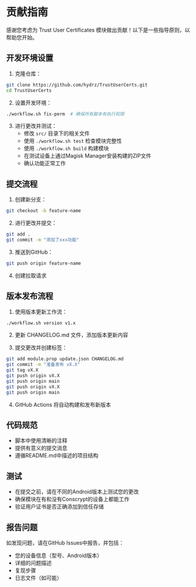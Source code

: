 # 贡献指南

感谢您考虑为 Trust User Certificates 模块做出贡献！以下是一些指导原则，以帮助您开始。

## 开发环境设置

1. 克隆仓库：
```bash
git clone https://github.com/hydrz/TrustUserCerts.git
cd TrustUserCerts
```

2. 设置开发环境：
```bash
./workflow.sh fix-perm  # 确保所有脚本有执行权限
```

3. 进行更改并测试：
   - 修改 `src/` 目录下的相关文件
   - 使用 `./workflow.sh test` 检查模块完整性
   - 使用 `./workflow.sh build` 构建模块
   - 在测试设备上通过Magisk Manager安装构建的ZIP文件
   - 确认功能正常工作

## 提交流程

1. 创建新分支：
```bash
git checkout -b feature-name
```

2. 进行更改并提交：
```bash
git add .
git commit -m "添加了xxx功能"
```

3. 推送到GitHub：
```bash
git push origin feature-name
```

4. 创建拉取请求

## 版本发布流程

1. 使用版本更新工作流：
```bash
./workflow.sh version v1.x
```

2. 更新 CHANGELOG.md 文件，添加版本更新内容

3. 提交更改并创建标签：
```bash
git add module.prop update.json CHANGELOG.md
git commit -m "准备发布 vX.X"
git tag vX.X
git push origin vX.X
git push origin main
git push origin vX.X
git push origin main
```

4. GitHub Actions 将自动构建和发布新版本

## 代码规范

- 脚本中使用清晰的注释
- 提供有意义的提交消息
- 遵循README.md中描述的项目结构

## 测试

- 在提交之前，请在不同的Android版本上测试您的更改
- 确保模块在有和没有Conscrypt的设备上都能工作
- 验证用户证书是否正确添加到信任存储

## 报告问题

如发现问题，请在GitHub Issues中报告，并包括：
- 您的设备信息（型号、Android版本）
- 详细的问题描述
- 复现步骤
- 日志文件（如可能）
